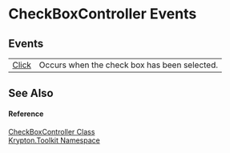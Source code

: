 # CheckBoxController Events




## Events
<table>
<tr>
<td><a href="72314e31-fabe-1eb3-6314-604e1a997fec.md">Click</a></td>
<td>Occurs when the check box has been selected.</td></tr>
</table>

## See Also


#### Reference
<a href="c76ee309-fc75-8e07-e21e-d0575debda67.md">CheckBoxController Class</a>  
<a href="79d2eac2-21f4-54ff-7552-b20c33c30600.md">Krypton.Toolkit Namespace</a>  
